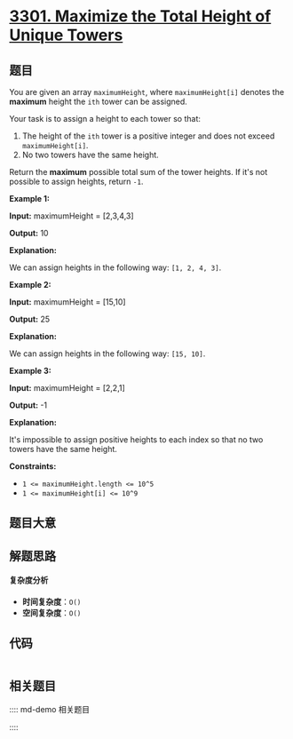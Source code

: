 # [3301. Maximize the Total Height of Unique Towers](https://leetcode.com/problems/maximize-the-total-height-of-unique-towers/)

## 题目

You are given an array `maximumHeight`, where `maximumHeight[i]` denotes the
**maximum** height the `ith` tower can be assigned.

Your task is to assign a height to each tower so that:

1. The height of the `ith` tower is a positive integer and does not exceed `maximumHeight[i]`.
2. No two towers have the same height.

Return the **maximum** possible total sum of the tower heights. If it's not
possible to assign heights, return `-1`.

**Example 1:**

**Input:** maximumHeight = [2,3,4,3]

**Output:** 10

**Explanation:**

We can assign heights in the following way: `[1, 2, 4, 3]`.

**Example 2:**

**Input:** maximumHeight = [15,10]

**Output:** 25

**Explanation:**

We can assign heights in the following way: `[15, 10]`.

**Example 3:**

**Input:** maximumHeight = [2,2,1]

**Output:** -1

**Explanation:**

It's impossible to assign positive heights to each index so that no two towers
have the same height.

**Constraints:**

- `1 <= maximumHeight.length <= 10^5`
- `1 <= maximumHeight[i] <= 10^9`

## 题目大意

## 解题思路

#### 复杂度分析

- **时间复杂度**：`O()`
- **空间复杂度**：`O()`

## 代码

```javascript

```

## 相关题目

:::: md-demo 相关题目

::::
